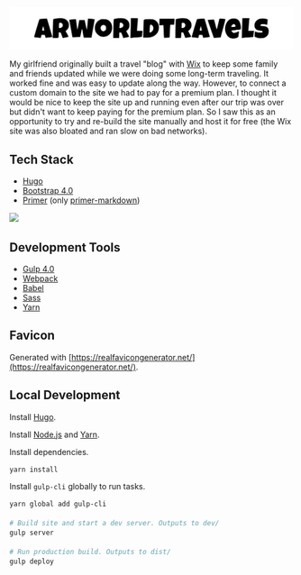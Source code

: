 ![arworldtravels-brand](brand/arworldtravels-brand.svg)

My girlfriend originally built a travel "blog" with [Wix](https://www.wix.com/) to keep some family and friends updated while we were doing some long-term traveling. It worked fine and was easy to update along the way. However, to connect a custom domain to the site we had to pay for a premium plan. I thought it would be nice to keep the site up and running even after our trip was over but didn't want to keep paying for the premium plan. So I saw this as an opportunity to try and re-build the site manually and host it for free (the Wix site was also bloated and ran slow on bad networks).

## Tech Stack

* [Hugo](http://gohugo.io/)
* [Bootstrap 4.0](http://getbootstrap.com/)
* [Primer](https://primer.github.io/) (only [primer-markdown](https://github.com/primer/primer/tree/master/modules/primer-markdown))

<a href="https://www.netlify.com" target="_blank"><img src="https://www.netlify.com/img/global/badges/netlify-color-accent.svg"/></a>

## Development Tools

* [Gulp 4.0](https://github.com/gulpjs/gulp/tree/4.0)
* [Webpack](https://webpack.js.org/)
* [Babel](https://babeljs.io/)
* [Sass](http://sass-lang.com/)
* [Yarn](https://yarnpkg.com/en/)

## Favicon

Generated with [https://realfavicongenerator.net/](https://realfavicongenerator.net/).

## Local Development

Install [Hugo](https://gohugo.io/getting-started/installing).

Install [Node.js](https://nodejs.org) and [Yarn](https://yarnpkg.com/en/docs/install).

Install dependencies.

```sh
yarn install
```

Install `gulp-cli` globally to run tasks.

```sh
yarn global add gulp-cli

# Build site and start a dev server. Outputs to dev/
gulp server

# Run production build. Outputs to dist/
gulp deploy
```
